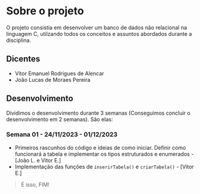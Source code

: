 # Sobre o projeto
O projeto consistia em desenvolver um banco de dados não relacional na linguagem C, utilzando todos os conceitos e assuntos abordados durante a disciplina.
## Dicentes
* Vitor Emanuel Rodrigues de Alencar
* João Lucas de Moraes Pereira
## Desenvolvimento
Dividimos o desenvolvimento durante 3 semanas (Conseguimos concluir o desenvolvimento em 2 semanas). São elas:
### Semana 01 - 24/11/2023 - 01/12/2023
* Primeiros rascunhos do código e ideias de como iniciar. Definir como funcionará a tabela e implementar os tipos estruturados e enumerados - [João L. e Vitor E.] 
* Implementação das funções de `inserirTabela()` e `criarTabela()` - [Vitor E.]
> É isso, FIM!
